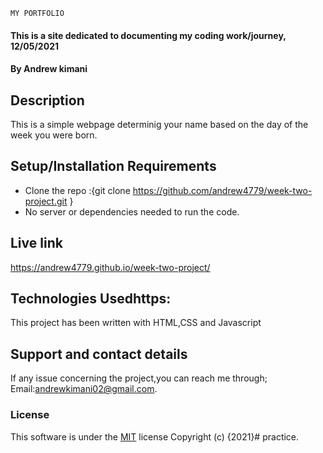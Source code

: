     MY PORTFOLIO
#### This is a site dedicated to documenting my coding work/journey, 12/05/2021
#### By **Andrew kimani**
## Description
This is a simple webpage determinig your name based on the day of the week you were born.
## Setup/Installation Requirements
* Clone the repo :{git clone  https://github.com/andrew4779/week-two-project.git }
* No server or dependencies needed to run the code.
## Live link 
https://andrew4779.github.io/week-two-project/
## Technologies Usedhttps:
This project has been written with HTML,CSS and Javascript
## Support and contact details
If any issue concerning the project,you can reach me through;
Email:andrewkimani02@gmail.com.
### License
This software is under the [MIT](LICENSE) license
Copyright (c) {2021}# practice.